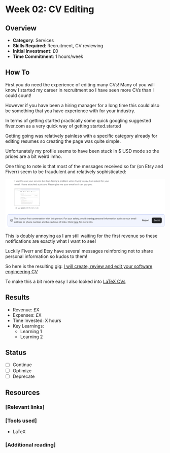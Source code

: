 # Week 02: CV Editing

## Overview

- **Category**: Services
- **Skills Required**: Recruitment, CV reviewing
- **Initial Investment**: £0
- **Time Commitment**: 1 hours/week

## How To

First you do need the experience of editing many CVs! Many of you will know I started my career in recruitment so I have seen more CVs than I could count!

However if you have been a hiring manager for a long time this could also be something that you have experience with for your industry.

In terms of getting started practically some quick googling suggested fiver.com as a very quick way of getting started.started

Getting going was relatively painless with a specific category already for editing resumes so creating the page was quite simple.

Unfortunately my profile seems to have been stuck in $ USD mode so the prices are a bit weird imho.

One thing to note is that most of the messages received so far (on Etsy and Fiverr) seem to be fraudulent and relatively sophisticated:

![Fiverr Phishing](/assets/fiverr_phishing.png)

This is doubly annoying as I am still waiting for the first revenue so these notifications are exactly what I want to see!

Luckily Fiverr and Etsy have several messages reinforcing not to share personal information so kudos to them!

So here is the resulting gig: [I will create, review and edit your software engineering CV](https://www.fiverr.com/benomahony007/create-review-and-edit-your-software-engineering-cv)

To make this a bit more easy I also looked into [LaTeX CVs](https://github.com/posquit0/Awesome-CV)

## Results

- Revenue: £X
- Expenses: £X
- Time Invested: X hours
- Key Learnings:
  - Learning 1
  - Learning 2

## Status

- [ ] Continue
- [ ] Optimize
- [ ] Deprecate

## Resources

### [Relevant links]

### [Tools used]

- LaTeX

### [Additional reading]
